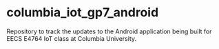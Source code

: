 # columbia_iot_gp7_android
Repository to track the updates to the Android application being built for EECS E4764 IoT class at Columbia University.
